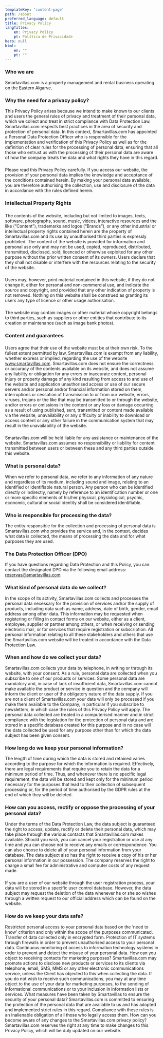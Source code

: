 ```yaml
---
templateKey: 'content-page'
path: /about
preferred_language: default
title: Privacy Policy
langTitles:
    en: Privacy Policy
    pt: Política de Privacidade
hero: null
html:
    en: ""
    pt: ""
---
```

### Who we are
Smartavillas.com is a property management and rental business operating on the Eastern Algarve.

### Why the need for a privacy policy?
This Privacy Policy arises because we intend to make known to our clients and users the general rules of privacy and treatment of their personal data, which we collect and treat in strict compliance with Data Protection Law. Smartavillas.com respects best practices in the area of security and protection of personal data. In this context, Smartavillas.com has appointed a Personal Data Protection Officer who is responsible for the implementation and verification of this Privacy Policy as well as for the definition of clear rules for the processing of personal data, ensuring that all those who entrust us with the processing of their personal data are aware of how the company treats the data and what rights they have in this regard.

### 
Please read this Privacy Policy carefully. If you access our website, the provision of your personal data implies the knowledge and acceptance of the conditions contained herein. By making your personal data available, you are therefore authorising the collection, use and disclosure of the data in accordance with the rules defined herein.
### Intellectual Property Rights
### 
The contents of the website, including but not limited to images, texts, software, photographs, sound, music, videos, interactive resources and the like (“Content”), trademarks and logos (“Brands”), or any other industrial or intellectual property rights contained herein are the property of Smartavillas.com and its use by unauthorised third parties is expressly prohibited. The content of the website is provided for information and personal use only and may not be used, copied, reproduced, distributed, transmitted, disclosed, sold, licenced or otherwise exploited for any other purpose without the prior written consent of its owners. Users declare that they shall not disable or interfere with the resources relating to the security of the website.
### 
Users may, however, print material contained in this website, if they do not change it, either for personal and non-commercial use, and indicate the source and copyright, and provided that any other indication of property is not removed. Nothing on this website shall be construed as granting its users any type of licence or other usage authorisation.
### 
The website may contain images or other material whose copyright belongs to third parties, such as suppliers or other entities that contribute to its creation or maintenance (such as image bank photos).
### Content and guarantees
### 
Users agree that their use of the website must be at their own risk. To the fullest extent permitted by law, Smartavillas.com is exempt from any liability, whether express or implied, regarding the use of the website www.smartavillas.com. Smartavillas.com does not ensure the correctness or accuracy of the contents available on its website, and does not assume any liability or obligation for any errors or inaccurate content, personal injury or property damage of any kind resulting from access to and use of the website and application unauthorised access or use of our secure servers and/or personal and/or financial information stored on them, interruptions or cessation of transmission to or from our website, errors, viruses, trojans or the like that may be transmitted to or through the website, and/or errors or omissions in the content or any loss or damage occurring as a result of using published, sent, transmitted or content made available via the website, unavailability or any difficulty or inability to download or access content or any other failure in the communication system that may result in the unavailability of the website.
### 
Smartavillas.com will be held liable for any assistance or maintenance of the website. Smartavillas.com assumes no responsibility or liability for content transmitted between users or between these and any third parties outside this website.

### What is personal data?
When we refer to personal data, we refer to any information of any nature and regardless of its medium, including sound and image, relating to an identified or identifiable natural person. Any person who can be identified directly or indirectly, namely by reference to an identification number or one or more specific elements of his/her physical, physiological, psychic, economic, cultural or social identity shall be considered identifiable.

### Who is responsible for processing the data?
The entity responsible for the collection and processing of personal data is Smartavillas.com who provides the service and, in the context, decides what data is collected, the means of processing the data and for what purposes they are used.

### The Data Protection Officer (DPO)
If you have questions regarding Data Protection and this Policy, you can contact the designated DPO via the following email address: reservas@smartavillas.com

### What kind of personal data do we collect?
In the scope of its activity, Smartavillas.com collects and processes the personal data necessary for the provision of services and/or the supply of products, including data such as name, address, date of birth, gender, email address among other data. This information may be requested when registering or filling in contact forms on our website, either as a client, employee, supplier or partner among others, or when receiving or sending electronic mail, or for services that require registration or subscription. All personal information relating to all these stakeholders and others that use the Smartavillas.com website will be treated in accordance with the Data Protection Law.

### When and how do we collect your data?
Smartavillas.com collects your data by telephone, in writing or through its website, with your consent. As a rule, personal data are collected when you subscribe to one of our products or services. Some personal data are mandatory and, in case of lack of insufficient data, Smartavillas.com cannot make available the product or service in question and the company will inform the client or user of the obligatory nature of the data supply. If you are not a client of Smartavillas.com your data will only be processed if you make them available to the Company, in particular if you subscribe to newsletters, in which case the rules of this Privacy Policy will apply. The personal data collected are treated in a computerised manner and in strict compliance with the legislation for the protection of personal data and are stored in a specific database created for this purpose and in no case will the data collected be used for any purpose other than for which the data subject has been given consent.

### How long do we keep your personal information?
The length of time during which the data is stored and retained varies according to the purpose for which the information is required. Effectively, there are legal requirements that require you to retain the data for a minimum period of time. Thus, and whenever there is no specific legal requirement, the data will be stored and kept only for the minimum period necessary for the purposes that lead to their collection of subsequent processing or, for the period of time authorised by the GDPR rules at the end of which they will be deleted.

### How can you access, rectify or oppose the processing of your personal data?
Under the terms of the Data Protection Law, the data subject is guaranteed the right to access, update, rectify or delete their personal data, which may take place through the various contacts that Smartavillas.com makes available. Should you wish, you can cancel your registration or use at any time and you can choose not to receive any emails or correspondence. You can also choose to delete all of your personal information from your database. The data subject also has the right to receive a copy of his or her personal information in our possession. The company reserves the right to charge a small fee for administrative and computer costs of any request made.
### 
If you are a user of our website through the user registration process, your data will be stored in a specific user control database. However, the data subject may request the deletion of the data whenever he or she so wishes through a written request to our official address which can be found on the website.

### How do we keep your data safe?
Restricted personal access to your personal data based on the ‘need to know’ criterion and only within the scope of the purposes communicated.
Transfer of data collected only in encrypted form.
Protection of IT systems through firewalls in order to prevent unauthorised access to your personal data.
Continuous monitoring of access to information technology systems in order to prevent and detect the misuse of your personal data.
How can you object to receiving contacts for marketing purposes?
Smartavillas.com may promote actions to disclose new products or services to its clients via telephone, email, SMS, MMS or any other electronic communications service, unless the Client has objected to this when collecting the data.
If you do not wish to receive such communications, you may at any time object to the use of your data for marketing purposes, to the sending of informational communications or to your inclusion in information lists or services.
What measures have been taken by Smartavillas to ensure the security of your personal data?
Smartavillas.com is committed to ensuring the protection of the personal data that are available to us and has adopted and implemented strict rules in this regard. Compliance with these rules is an inalienable obligation of all those who legally access them.
How can you become aware of any changes to the Smartavillas.com privacy policy?
Smartavillas.com reserves the right at any time to make changes to this Privacy Policy, which will be duly updated on our website.